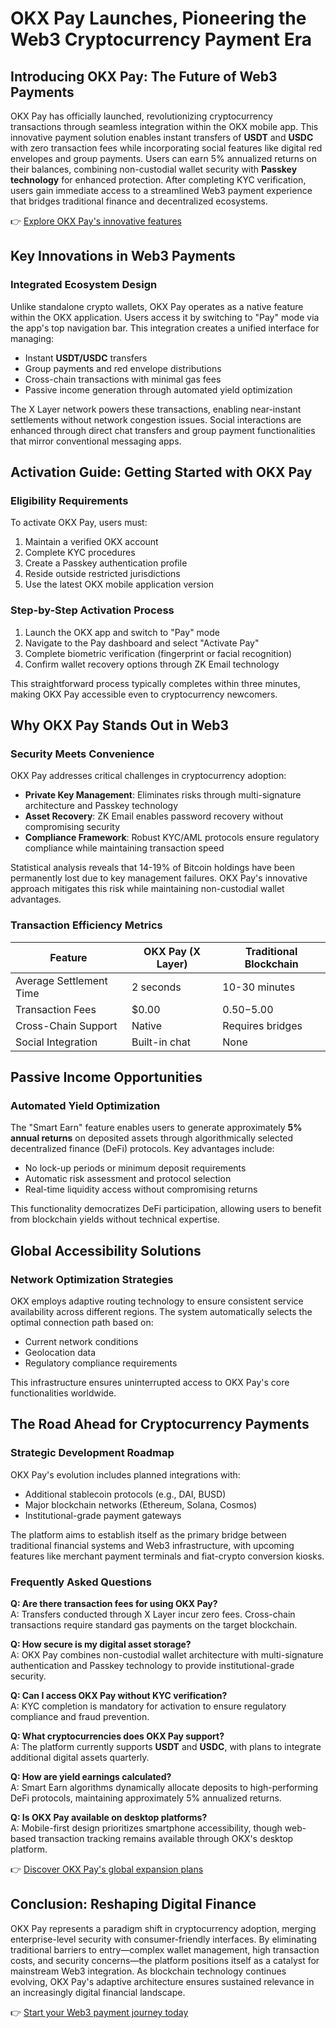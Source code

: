 # OKX Pay Launches, Pioneering the Web3 Cryptocurrency Payment Era

## Introducing OKX Pay: The Future of Web3 Payments  
OKX Pay has officially launched, revolutionizing cryptocurrency transactions through seamless integration within the OKX mobile app. This innovative payment solution enables instant transfers of **USDT** and **USDC** with zero transaction fees while incorporating social features like digital red envelopes and group payments. Users can earn 5% annualized returns on their balances, combining non-custodial wallet security with **Passkey technology** for enhanced protection. After completing KYC verification, users gain immediate access to a streamlined Web3 payment experience that bridges traditional finance and decentralized ecosystems.

👉 [Explore OKX Pay's innovative features](https://bit.ly/okx-bonus)

## Key Innovations in Web3 Payments  

### Integrated Ecosystem Design  
Unlike standalone crypto wallets, OKX Pay operates as a native feature within the OKX application. Users access it by switching to "Pay" mode via the app's top navigation bar. This integration creates a unified interface for managing:
- Instant **USDT/USDC** transfers
- Group payments and red envelope distributions
- Cross-chain transactions with minimal gas fees
- Passive income generation through automated yield optimization

The X Layer network powers these transactions, enabling near-instant settlements without network congestion issues. Social interactions are enhanced through direct chat transfers and group payment functionalities that mirror conventional messaging apps.

## Activation Guide: Getting Started with OKX Pay  

### Eligibility Requirements  
To activate OKX Pay, users must:  
1. Maintain a verified OKX account  
2. Complete KYC procedures  
3. Create a Passkey authentication profile  
4. Reside outside restricted jurisdictions  
5. Use the latest OKX mobile application version  

### Step-by-Step Activation Process  
1. Launch the OKX app and switch to "Pay" mode  
2. Navigate to the Pay dashboard and select "Activate Pay"  
3. Complete biometric verification (fingerprint or facial recognition)  
4. Confirm wallet recovery options through ZK Email technology  

This straightforward process typically completes within three minutes, making OKX Pay accessible even to cryptocurrency newcomers.

## Why OKX Pay Stands Out in Web3  

### Security Meets Convenience  
OKX Pay addresses critical challenges in cryptocurrency adoption:  
- **Private Key Management**: Eliminates risks through multi-signature architecture and Passkey technology  
- **Asset Recovery**: ZK Email enables password recovery without compromising security  
- **Compliance Framework**: Robust KYC/AML protocols ensure regulatory compliance while maintaining transaction speed  

Statistical analysis reveals that 14-19% of Bitcoin holdings have been permanently lost due to key management failures. OKX Pay's innovative approach mitigates this risk while maintaining non-custodial wallet advantages.

### Transaction Efficiency Metrics  
| Feature                | OKX Pay (X Layer) | Traditional Blockchain |
|------------------------|------------------|-------------------------|
| Average Settlement Time | 2 seconds        | 10-30 minutes           |
| Transaction Fees       | $0.00            | $0.50-$5.00             |
| Cross-Chain Support    | Native           | Requires bridges        |
| Social Integration     | Built-in chat     | None                    |

## Passive Income Opportunities  

### Automated Yield Optimization  
The "Smart Earn" feature enables users to generate approximately **5% annual returns** on deposited assets through algorithmically selected decentralized finance (DeFi) protocols. Key advantages include:  
- No lock-up periods or minimum deposit requirements  
- Automatic risk assessment and protocol selection  
- Real-time liquidity access without compromising returns  

This functionality democratizes DeFi participation, allowing users to benefit from blockchain yields without technical expertise.

## Global Accessibility Solutions  

### Network Optimization Strategies  
OKX employs adaptive routing technology to ensure consistent service availability across different regions. The system automatically selects the optimal connection path based on:  
- Current network conditions  
- Geolocation data  
- Regulatory compliance requirements  

This infrastructure ensures uninterrupted access to OKX Pay's core functionalities worldwide.

## The Road Ahead for Cryptocurrency Payments  

### Strategic Development Roadmap  
OKX Pay's evolution includes planned integrations with:  
- Additional stablecoin protocols (e.g., DAI, BUSD)  
- Major blockchain networks (Ethereum, Solana, Cosmos)  
- Institutional-grade payment gateways  

The platform aims to establish itself as the primary bridge between traditional financial systems and Web3 infrastructure, with upcoming features like merchant payment terminals and fiat-crypto conversion kiosks.

### Frequently Asked Questions  

**Q: Are there transaction fees for using OKX Pay?**  
A: Transfers conducted through X Layer incur zero fees. Cross-chain transactions require standard gas payments on the target blockchain.  

**Q: How secure is my digital asset storage?**  
A: OKX Pay combines non-custodial wallet architecture with multi-signature authentication and Passkey technology to provide institutional-grade security.  

**Q: Can I access OKX Pay without KYC verification?**  
A: KYC completion is mandatory for activation to ensure regulatory compliance and fraud prevention.  

**Q: What cryptocurrencies does OKX Pay support?**  
A: The platform currently supports **USDT** and **USDC**, with plans to integrate additional digital assets quarterly.  

**Q: How are yield earnings calculated?**  
A: Smart Earn algorithms dynamically allocate deposits to high-performing DeFi protocols, maintaining approximately 5% annualized returns.  

**Q: Is OKX Pay available on desktop platforms?**  
A: Mobile-first design prioritizes smartphone accessibility, though web-based transaction tracking remains available through OKX's desktop platform.  

👉 [Discover OKX Pay's global expansion plans](https://bit.ly/okx-bonus)

## Conclusion: Reshaping Digital Finance  

OKX Pay represents a paradigm shift in cryptocurrency adoption, merging enterprise-level security with consumer-friendly interfaces. By eliminating traditional barriers to entry—complex wallet management, high transaction costs, and security concerns—the platform positions itself as a catalyst for mainstream Web3 integration. As blockchain technology continues evolving, OKX Pay's adaptive architecture ensures sustained relevance in an increasingly digital financial landscape.  

👉 [Start your Web3 payment journey today](https://bit.ly/okx-bonus)